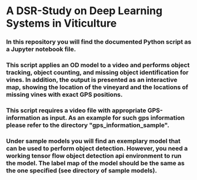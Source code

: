 # A DSR-Study on Deep Learning Systems in Viticulture

### In this repository you will find the documented Python script as a Jupyter notebook file.
### This script applies an OD model to a video and performs object tracking, object counting, and missing object identification for vines. In addition, the output is presented as an interactive map, showing the location of the vineyard and the locations of missing vines with exact GPS positions.
### This script requires a video file with appropriate GPS-information as input. As an example for such gps information please refer to the directory "gps_information_sample".

### Under sample models you will find an exemplary model that can be used to perform object detection. However, you need a working tensor flow object detection api environment to run the model. The label map of the model should be the same as the one specified (see directory of sample models).
